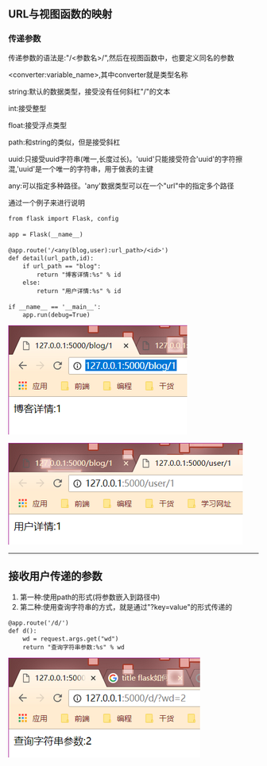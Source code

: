 ## URL与视图函数的映射

### 传递参数

传递参数的语法是:"/&lt;参数名&gt;/",然后在视图函数中，也要定义同名的参数

&lt;converter:variable\_name&gt;,其中converter就是类型名称

string:默认的数据类型，接受没有任何斜杠"\/"的文本

int:接受整型

float:接受浮点类型

path:和string的类似，但是接受斜杠

uuid:只接受uuid字符串\(唯一,长度过长\)。'uuid'只能接受符合'uuid'的字符擦混,'uuid'是一个唯一的字符串，用于做表的主键

any:可以指定多种路径。'any'数据类型可以在一个"url"中的指定多个路径

通过一个例子来进行说明

```
from flask import Flask, config

app = Flask(__name__)

@app.route('/<any(blog,user):url_path>/<id>')
def detail(url_path,id):
    if url_path == "blog":
        return "博客详情:%s" % id
    else:
        return "用户详情:%s" % id

if __name__ == '__main__':
    app.run(debug=True)
```

![](/assets/07博客.png)

![](/assets/07用户.png)

---

## 接收用户传递的参数

1. 第一种:使用path的形式\(将参数嵌入到路径中\)
2. 第二种:使用查询字符串的方式，就是通过"?key=value"的形式传递的

```
@app.route('/d/')
def d():
    wd = request.args.get("wd")
    return "查询字符串参数:%s" % wd
```

![](/assets/07接收用户参数.png)

